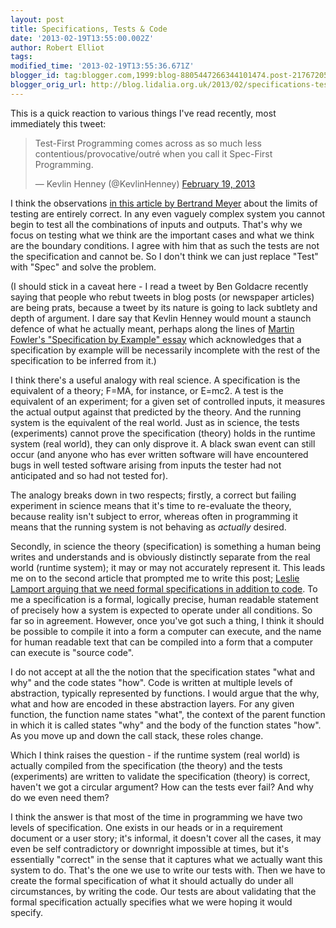 ```yaml
---
layout: post
title: Specifications, Tests & Code
date: '2013-02-19T13:55:00.002Z'
author: Robert Elliot
tags: 
modified_time: '2013-02-19T13:55:36.671Z'
blogger_id: tag:blogger.com,1999:blog-8805447266344101474.post-2176720518674447816
blogger_orig_url: http://blog.lidalia.org.uk/2013/02/specifications-tests-code.html
---
```


This is a quick reaction to various things I've read recently, most immediately this tweet:
<blockquote class="twitter-tweet">Test-First Programming comes across as so much less contentious/provocative/outré when you call it Spec-First Programming.

&mdash; Kevlin Henney (@KevlinHenney) [February 19, 2013](https://twitter.com/KevlinHenney/status/303831637324619776)</blockquote><script async src="//platform.twitter.com/widgets.js" charset="utf-8"></script>
I think the observations [in this article by Bertrand Meyer](http://cacm.acm.org/blogs/blog-cacm/156428-a-fundamental-duality-of-software-engineering/fulltext) about the limits of testing are entirely correct. In any even vaguely complex system you cannot begin to test all the combinations of inputs and outputs. That's why we focus on testing what we think are the important cases and what we think are the boundary conditions. I agree with him that as such the tests are not the specification and cannot be. So I don't think we can just replace "Test" with "Spec" and solve the problem.

(I should stick in a caveat here - I read a tweet by Ben Goldacre recently saying that people who rebut tweets in blog posts (or newspaper articles) are being prats, because a tweet by its nature is going to lack subtlety and depth of argument. I&nbsp;dare say&nbsp;that Kevlin Henney would mount a staunch defence of what he actually meant, perhaps along the lines of [Martin Fowler's "Specification by Example" essay](http://martinfowler.com/bliki/SpecificationByExample.html) which acknowledges that a specification by example will be necessarily incomplete with the rest of the specification to be inferred from it.)

I&nbsp;think&nbsp;there's a useful analogy with real science. A specification is the equivalent of a theory; F=MA, for instance, or E=mc2. A test is the equivalent of an experiment; for a given set of controlled inputs, it measures the actual output against that predicted by the&nbsp;theory. And the running system is the equivalent of the real world. Just as in science, the tests (experiments) cannot prove&nbsp;the specification (theory) holds in the runtime system (real world), they can only disprove it. A black swan event can still occur (and anyone who has ever written software will have encountered bugs in well tested software arising from inputs the tester had not anticipated and so had not tested for).

The analogy breaks down in two respects; firstly, a correct but failing experiment in science means that it's time to re-evaluate the theory, because reality isn't subject to error, whereas often in programming it means that the running system is not behaving as _actually_ desired.

Secondly, in science the theory (specification) is something a human being writes and understands and is obviously distinctly&nbsp;separate from the real world (runtime system); it may or may not accurately represent it. This leads me on to the second article that prompted me to write this post; [Leslie Lamport arguing that we need formal specifications in addition to code](http://www.wired.com/opinion/2013/01/code-bugs-programming-why-we-need-specs/). To me a specification is a formal, logically precise, human readable statement of precisely how a system is expected to operate under all conditions. So far so in agreement. However, once you've got such a thing, I think it should be possible to compile it into a form a computer can execute, and the name for human readable text that can be compiled into a form that a computer can execute is "source code".

I do not accept at all the the notion that the specification states "what and why" and the code states "how". Code is written at multiple levels of abstraction, typically represented by functions. I would argue that the why, what and how are encoded in these abstraction layers. For any given function, the function name states "what", the context of the parent function in which it is called states "why" and the body of the function states "how". As you move up and down the call stack, these roles change.

Which I think raises the question - if the runtime system (real world) is actually compiled from the specification (the theory) and the tests (experiments) are written to validate the specification (theory) is correct, haven't we got a circular argument? How can the tests ever fail? And why do we even need them?

I think the answer is that most of the time in programming we have two levels of specification. One exists in our heads or in a requirement document or a user story; it's informal, it doesn't cover all the cases, it may even be&nbsp;self&nbsp;contradictory or downright impossible at times, but it's essentially "correct" in the sense that it captures what we actually want this system to do. That's the one we use to write our tests with. Then we have to create the formal specification of what it should&nbsp;actually&nbsp;do under all circumstances, by writing the code. Our tests are about validating that the formal specification actually specifies what we were hoping it would specify.